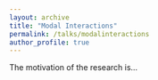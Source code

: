 ```yaml
---
layout: archive
title: "Modal Interactions"
permalink: /talks/modalinteractions
author_profile: true
---
```


The motivation of the research is...
